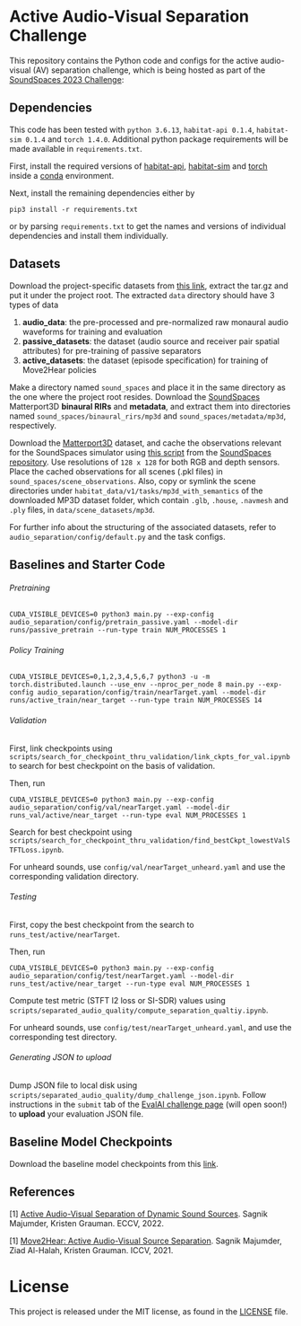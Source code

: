 # Active Audio-Visual Separation Challenge
This repository contains the Python code and configs for the active audio-visual (AV) separation challenge, which is being hosted as part of the [SoundSpaces 2023 Challenge](https://github.com/facebookresearch/soundspaces-challenge): 

## Dependencies
This code has been tested with ```python 3.6.13```, ```habitat-api 0.1.4```, ```habitat-sim 0.1.4``` and ```torch 1.4.0```. Additional python package requirements will be made available in ```requirements.txt```.   
  
First, install the required versions of [habitat-api](https://github.com/facebookresearch/habitat-lab), [habitat-sim](https://github.com/facebookresearch/habitat-sim) and [torch](https://pytorch.org/) inside a [conda](https://www.anaconda.com/) environment. 

Next, install the remaining dependencies either by 
```
pip3 install -r requirements.txt
``` 
or by parsing ```requirements.txt``` to get the names and versions of individual dependencies and install them individually.

## Datasets
Download the project-specific datasets from [this link](https://tinyurl.com/bdd7u83r), extract the tar.gz and put it under the project root. The extracted ```data``` directory should have 3 types of data
1. **audio_data**: the pre-processed and pre-normalized raw monaural audio waveforms for training and evaluation    
2. **passive_datasets**: the dataset (audio source and receiver pair spatial attributes) for pre-training of passive separators    
3. **active_datasets**: the dataset (episode specification) for training of Move2Hear policies   
 
Make a directory named ```sound_spaces``` and place it in the same directory as the one where the project root resides. Download the [SoundSpaces](https://github.com/facebookresearch/sound-spaces/blob/main/soundspaces/README.md) Matterport3D **binaural RIRs** and **metadata**, and extract them into directories named ```sound_spaces/binaural_rirs/mp3d``` and ```sound_spaces/metadata/mp3d```, respectively.    
     
Download the [Matterport3D](https://niessner.github.io/Matterport/) dataset, and cache the observations relevant for the SoundSpaces simulator using [this script](https://github.com/facebookresearch/sound-spaces/blob/main/scripts/cache_observations.py) from the [SoundSpaces repository](https://github.com/facebookresearch/sound-spaces). Use resolutions of ```128 x 128``` for both RGB and depth sensors. Place the cached observations for all scenes (.pkl files) in ```sound_spaces/scene_observations```. Also, copy or symlink the scene directories under ```habitat_data/v1/tasks/mp3d_with_semantics``` of the downloaded MP3D dataset folder, which contain ```.glb```, ```.house```, ```.navmesh``` and ```.ply``` files, in ```data/scene_datasets/mp3d```.
     
For further info about the structuring of the associated datasets, refer to ```audio_separation/config/default.py``` and the task configs.

## Baselines and Starter Code
###### Pretraining    
```
CUDA_VISIBLE_DEVICES=0 python3 main.py --exp-config audio_separation/config/pretrain_passive.yaml --model-dir runs/passive_pretrain --run-type train NUM_PROCESSES 1
```
###### Policy Training
```
CUDA_VISIBLE_DEVICES=0,1,2,3,4,5,6,7 python3 -u -m torch.distributed.launch --use_env --nproc_per_node 8 main.py --exp-config audio_separation/config/train/nearTarget.yaml --model-dir runs/active_train/near_target --run-type train NUM_PROCESSES 14
``` 
###### Validation    
First, link checkpoints using ```scripts/search_for_checkpoint_thru_validation/link_ckpts_for_val.ipynb``` to search for best checkpoint on the basis of validation.   
    
Then, run   
```
CUDA_VISIBLE_DEVICES=0 python3 main.py --exp-config audio_separation/config/val/nearTarget.yaml --model-dir runs_val/active/near_target --run-type eval NUM_PROCESSES 1
```   

Search for best checkpoint using ```scripts/search_for_checkpoint_thru_validation/find_bestCkpt_lowestValSTFTLoss.ipynb```.   
     
For unheard sounds, use ```config/val/nearTarget_unheard.yaml``` and use the corresponding validation directory.   

###### Testing        
First, copy the best checkpoint from the search to ```runs_test/active/nearTarget```.  
   
Then, run   
```
CUDA_VISIBLE_DEVICES=0 python3 main.py --exp-config audio_separation/config/test/nearTarget.yaml --model-dir runs_test/active/near_target --run-type eval NUM_PROCESSES 1
```   
    
Compute test metric (STFT l2 loss or SI-SDR) values using ```scripts/separated_audio_quality/compute_separation_qualtiy.ipynb```.      
      
For unheard sounds, use ```config/test/nearTarget_unheard.yaml```, and use the corresponding test directory.

###### Generating JSON to upload
Dump JSON file to local disk using ```scripts/separated_audio_quality/dump_challenge_json.ipynb```. Follow instructions in the `submit` tab of the [EvalAI challenge page](https://eval.ai/web/challenges/challenge-page/1971/overview) (will open soon!)<!-- EvalAI challenge page (coming soon) --> to **upload** your evaluation JSON file.

## Baseline Model Checkpoints
Download the baseline model checkpoints from this [link](https://utexas.box.com/shared/static/7jaww6xew54zv1llmfskhsiyuh3lddqx.zip).

## References
[1] [Active Audio-Visual Separation of Dynamic Sound Sources](https://arxiv.org/pdf/2202.00850.pdf). Sagnik Majumder, Kristen Grauman. ECCV, 2022.

[1] [Move2Hear: Active Audio-Visual Source Separation](https://arxiv.org/pdf/2105.07142.pdf). Sagnik Majumder, Ziad Al-Halah, Kristen Grauman. ICCV, 2021.

# License
This project is released under the MIT license, as found in the [LICENSE](https://github.com/SAGNIKMJR/active-av-dynamic-separation/blob/main/LICENSE) file.
